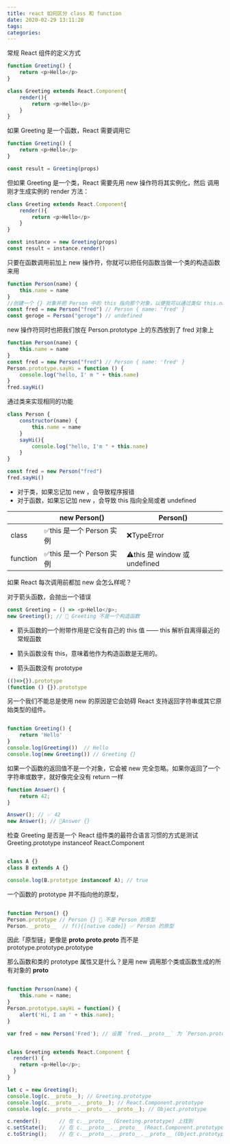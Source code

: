 ```yaml
---
title: react 如何区分 class 和 function
date: 2020-02-29 13:11:20
tags:
categories: 
---
```


常规 React 组件的定义方式

```js
function Greeting() {
    return <p>Hello</p>
}

class Greeting extends React.Component{
    render(){
        return <p>Hello</p>
    }
}
```

如果 Greeting 是一个函数，React 需要调用它

```js
function Greeting() {
    return <p>Hello</p>
}

const result = Greeting(props)
```

但如果 Greeting 是一个类，React 需要先用 new 操作符将其实例化，然后 调用刚才生成实例的 render 方法：

```js
class Greeting extends React.Component{
    render(){
        return <p>Hello</p>
    }
}

const instance = new Greeting(props)
const result = instance.render()
```


只要在函数调用前加上 new 操作符，你就可以把任何函数当做一个类的构造函数来用

```js
function Person(name) {
    this.name = name
}
//创建一个 {} 对象并把 Person 中的 this 指向那个对象，以便我可以通过类似 this.name 的形式去设置一些东西，然后把这个对象返回给我
const fred = new Person("fred") // Person { name: 'fred' }
const geroge = Person("geroge") // undefined
```

new 操作符同时也把我们放在 Person.prototype 上的东西放到了 fred 对象上

```js
function Person(name) {
    this.name = name
}
const fred = new Person("fred") // Person { name: 'fred' }
Person.prototype.sayHi = function () {
    console.log("hello, I' m " + this.name)
}
fred.sayHi()
```


通过类来实现相同的功能

```js
class Person {
    constructor(name) {
        this.name = name
    }
    sayHi(){
        console.log("hello, I'm " + this.name)
    }
}

const fred = new Person("fred")
fred.sayHi()
```
- 对于类，如果忘记加 new ，会导致程序报错
- 对于函数，如果忘记加 new ，会导致 this 指向全局或者 undefined

| | new Person() | Person() |
|  ----  | ----  |   ----  |  
| class  | ✅this 是一个 Person 实例 | ❌TypeError |
| function  | ✅this 是一个 Person 实例 | ⚠️this 是 window 或 undefined |


如果 React 每次调用前都加 new 会怎么样呢？

对于箭头函数，会抛出一个错误

```js
const Greeting = () => <p>Hello</p>;
new Greeting(); // 🔴 Greeting 不是一个构造函数
```


- 箭头函数的一个附带作用是它没有自己的 this 值 —— this 解析自离得最近的常规函数

- 箭头函数没有 this，意味着他作为构造函数是无用的。

- 箭头函数没有 prototype
```js
(()=>{}).prototype
(function () {}).prototype
```

另一个我们不能总是使用 new 的原因是它会妨碍 React 支持返回字符串或其它原始类型的组件。
```js

function Greeting() {
    return 'Hello'
}
console.log(Greeting())  // Hello
console.log(new Greeting()) // Greeting {}
```


如果一个函数的返回值不是一个对象，它会被 new 完全忽略。如果你返回了一个字符串或数字，就好像完全没有 return 一样

```js
function Answer() {
    return 42;
}

Answer(); // ✅ 42
new Answer(); // 🔴Answer {}
```

检查 Greeting 是否是一个 React 组件类的最符合语言习惯的方式是测试 Greeting.prototype instanceof React.Component
```js

class A {}
class B extends A {}

console.log(B.prototype instanceof A); // true
```

一个函数的 prototype 并不指向他的原型，
```js

function Person() {}
Person.prototype // Person {} 🔴 不是 Person 的原型
Person.__proto__  // f(){[native code]} ✅ Person 的原型

```

因此「原型链」更像是 __proto__.__proto__.__proto__ 而不是 prototype.prototype.prototype

那么函数和类的 prototype 属性又是什么？是用 new 调用那个类或函数生成的所有对象的 __proto__

```js

function Person(name) {
    this.name = name;
}
Person.prototype.sayHi = function() {
    alert('Hi, I am ' + this.name);
}

var fred = new Person('Fred'); // 设置 `fred.__proto__` 为 `Person.prototype`
```

```js

class Greeting extends React.Component {
  render() {
    return <p>Hello</p>;
  }
}

let c = new Greeting();
console.log(c.__proto__); // Greeting.prototype
console.log(c.__proto__.__proto__); // React.Component.prototype
console.log(c.__proto__.__proto__.__proto__); // Object.prototype

c.render();      // 在 c.__proto__ (Greeting.prototype) 上找到
c.setState();    // 在 c.__proto__.__proto__ (React.Component.prototype) 上找到
c.toString();    // 在 c.__proto__.__proto__.__proto__ (Object.prototype) 上找到
```
